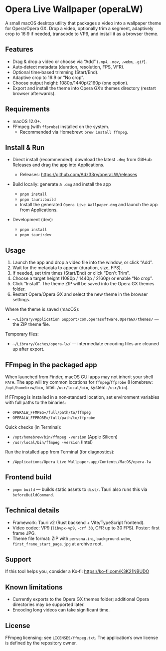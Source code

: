 # Opera Live Wallpaper (operaLW)

A small macOS desktop utility that packages a video into a wallpaper theme for Opera/Opera GX. Drop a video, optionally trim a segment, adaptively crop to 16:9 if needed, transcode to VP9, and install it as a browser theme.

## Features
- Drag & drop a video or choose via “Add” (`.mp4`, `.mov`, `.webm`, `.gif`).
- Auto‑detect metadata (duration, resolution, FPS, VFR).
- Optional time‑based trimming (Start/End).
- Adaptive crop to 16:9 or “No crop”.
- Choose output height: 1080p/1440p/2160p (one option).
- Export and install the theme into Opera GX’s themes directory (restart browser afterwards).

## Requirements
- macOS 12.0+.
- FFmpeg (with `ffprobe`) installed on the system.
  - Recommended via Homebrew: `brew install ffmpeg`.

## Install & Run
- Direct install (recommended): download the latest `.dmg` from GitHub Releases and drag the app into Applications.
  - Releases: https://github.com/Adz33ry/operaLW/releases

- Build locally: generate a `.dmg` and install the app
  - `pnpm install`
  - `pnpm tauri:build`
  - Install the generated `Opera Live Wallpaper.dmg` and launch the app from Applications.

- Development (dev):
  - `pnpm install`
  - `pnpm tauri:dev`

## Usage
1. Launch the app and drop a video file into the window, or click “Add”.
2. Wait for the metadata to appear (duration, size, FPS).
3. If needed, set trim times (Start/End) or click “Don't Trim”.
4. Choose a target height (1080p / 1440p / 2160p) or enable “No crop”.
5. Click “Install”. The theme ZIP will be saved into the Opera GX themes folder.
6. Restart Opera/Opera GX and select the new theme in the browser settings.

Where the theme is saved (macOS):
- `~/Library/Application Support/com.operasoftware.OperaGX/themes/` — the ZIP theme file.

Temporary files:
- `~/Library/Caches/opera-lw/` — intermediate encoding files are cleaned up after export.

## FFmpeg in the packaged app
When launched from Finder, macOS GUI apps may not inherit your shell `PATH`. The app will try common locations for `ffmpeg`/`ffprobe` (Homebrew: `/opt/homebrew/bin`, Intel: `/usr/local/bin`, system: `/usr/bin`).

If FFmpeg is installed in a non‑standard location, set environment variables with full paths to the binaries:
- `OPERALW_FFMPEG=/full/path/to/ffmpeg`
- `OPERALW_FFPROBE=/full/path/to/ffprobe`

Quick checks (in Terminal):
- `/opt/homebrew/bin/ffmpeg -version` (Apple Silicon)
- `/usr/local/bin/ffmpeg -version` (Intel)

Run the installed app from Terminal (for diagnostics):
- `/Applications/Opera Live Wallpaper.app/Contents/MacOS/opera-lw`

## Frontend build
- `pnpm build` — builds static assets to `dist/`. Tauri also runs this via `beforeBuildCommand`.

## Technical details
- Framework: Tauri v2 (Rust backend + Vite/TypeScript frontend).
- Video codec: VP9 (`libvpx-vp9`, `-crf 30`, CFR up to 30 FPS). Poster: first frame JPG.
- Theme file format: ZIP with `persona.ini`, `background.webm`, `first_frame_start_page.jpg` at archive root.

## Support
If this tool helps you, consider a Ko‑fi: https://ko-fi.com/K3K21NBUDO

## Known limitations
- Currently exports to the Opera GX themes folder; additional Opera directories may be supported later.
- Encoding long videos can take significant time.

## License
FFmpeg licensing: see `LICENSES/ffmpeg.txt`. The application’s own license is defined by the repository owner.
